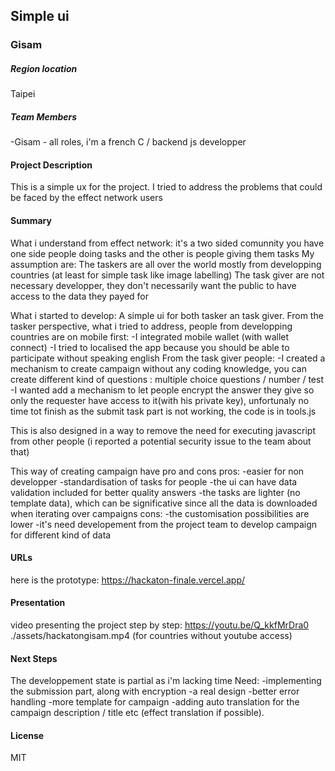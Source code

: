 ## Simple ui
### Gisam

##### Region location
Taipei

##### Team Members
-Gisam - all roles, i'm a french C / backend js developper
#### Project Description

This is a simple ux for the project.
I tried to address the problems that could be faced by the effect network users


#### Summary

What i understand from effect network: it's a two sided comunnity you have one side people doing tasks and the other is people giving them tasks
My assumption are:
The taskers are all over the world mostly from developping countries (at least for simple task like image labelling)
The task giver are not necessary developper, they don't necessarily want the public to have access to the data they payed for

What i started to develop:
A simple ui for both tasker an task giver.
From the tasker perspective, what i tried to address, people from developping countries are on mobile first:
-I integrated mobile wallet (with wallet connect)
-I tried to localised the app because you should be able to participate without speaking english
From the task giver people:
-I created a mechanism to create campaign without any coding knowledge, you can create different kind of questions : multiple choice questions / number / test
-I wanted add a mechanism to let people encrypt the answer they give so only the requester have access to it(with his private key), unfortunaly no time tot finish as the submit task part is not working, the code is in tools.js

This is also designed in a way to remove the need for executing javascript from other people (i reported a potential security issue to the team about that)

This way of creating campaign have pro and cons
pros:
-easier for non developper
-standardisation of tasks for people
-the ui can have data validation included for better quality answers
-the tasks are lighter (no template data), which can be significative since all the data is downloaded when iterating over campaigns
cons:
-the customisation possibilities are lower
-it's need developement from the project team to develop campaign for different kind of data

#### URLs
here is the prototype: https://hackaton-finale.vercel.app/

#### Presentation
video presenting the project step by step:
https://youtu.be/Q_kkfMrDra0
./assets/hackatongisam.mp4 (for countries without youtube access)

#### Next Steps
The developpement state is partial as i'm lacking time
Need:
-implementing the submission part, along with encryption
-a real design
-better error handling
-more template for campaign
-adding auto translation for the campaign description / title etc (effect translation if possible).

#### License
MIT
